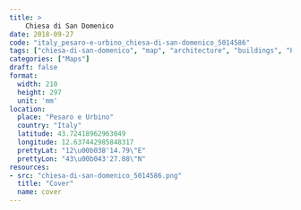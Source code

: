 ```yaml
---
title: > 
    Chiesa di San Domenico
date: 2018-09-27
code: "italy_pesaro-e-urbino_chiesa-di-san-domenico_5014586"
tags: ["chiesa-di-san-domenico", "map", "architecture", "buildings", "Pesaro e Urbino", "Italy"]
categories: ["Maps"]
draft: false
format:
  width: 210
  height: 297
  unit: 'mm'
location:
  place: "Pesaro e Urbino"
  country: "Italy"
  latitude: 43.72418962963049
  longitude: 12.637442985848317
  prettyLat: "12\u00b038'14.79\"E"
  prettyLon: "43\u00b043'27.08\"N"
resources:
- src: "chiesa-di-san-domenico_5014586.png"
  title: "Cover"
  name: cover
---
```

